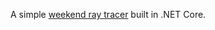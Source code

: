 A simple [weekend ray tracer](https://raytracing.github.io/books/RayTracingInOneWeekend.html) built in .NET Core.
